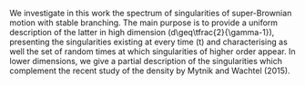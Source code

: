 

We investigate in this work the spectrum of singularities of super-Brownian motion with stable branching. The main purpose is to provide a uniform description of the latter in high dimension \(d\geq\tfrac{2}{\gamma-1}\), presenting the singularities existing at every time \(t\) and characterising as well the set of random times at which singularities of higher order appear. In lower dimensions, we give a partial description of the singularities which complement the recent study of the density by Mytnik and Wachtel (2015).
